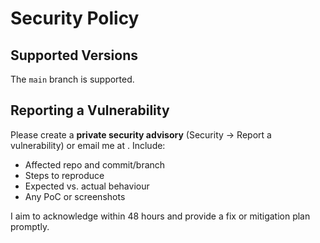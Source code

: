 # Security Policy

## Supported Versions
The `main` branch is supported.

## Reporting a Vulnerability
Please create a **private security advisory** (Security → Report a vulnerability) or email me at <your email>.
Include:
- Affected repo and commit/branch
- Steps to reproduce
- Expected vs. actual behaviour
- Any PoC or screenshots

I aim to acknowledge within 48 hours and provide a fix or mitigation plan promptly.
